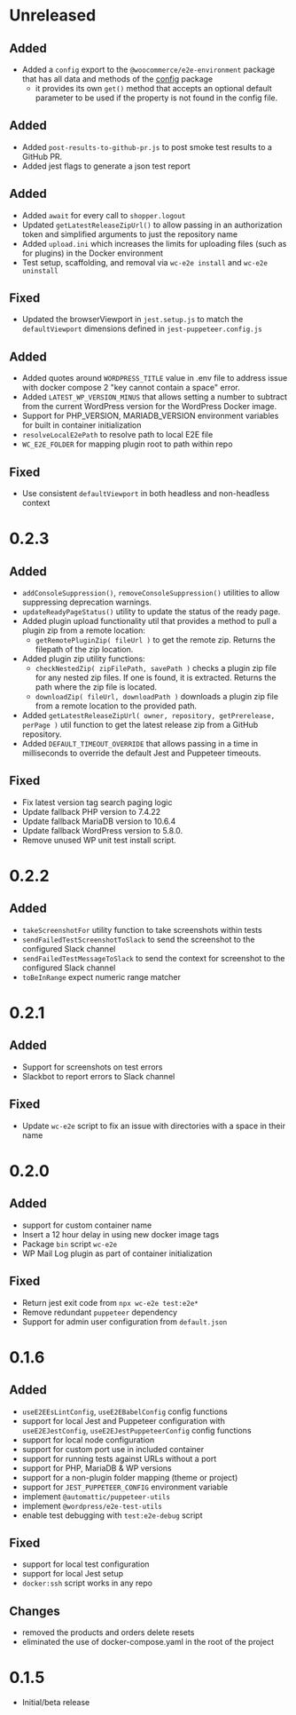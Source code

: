# Unreleased


## Added

- Added a `config` export to the `@woocommerce/e2e-environment` package that has all data and methods of the [config](https://github.com/lorenwest/node-config) package
  - it provides its own `get()` method that accepts an optional default parameter to be used if the property is not found in the config file.
  
## Added

- Added `post-results-to-github-pr.js` to post smoke test results to a GitHub PR.
- Added jest flags to generate a json test report 
  
## Added

- Added `await` for every call to `shopper.logout`
- Updated `getLatestReleaseZipUrl()` to allow passing in an authorization token and simplified arguments to just the repository name
- Added `upload.ini` which increases the limits for uploading files (such as for plugins) in the Docker environment
- Test setup, scaffolding, and removal via `wc-e2e install` and `wc-e2e uninstall`

## Fixed

- Updated the browserViewport in `jest.setup.js` to match the `defaultViewport` dimensions defined in `jest-puppeteer.config.js`

## Added

- Added quotes around `WORDPRESS_TITLE` value in .env file to address issue with docker compose 2 "key cannot contain a space" error.
- Added `LATEST_WP_VERSION_MINUS` that allows setting a number to subtract from the current WordPress version for the WordPress Docker image.
- Support for PHP_VERSION, MARIADB_VERSION environment variables for built in container initialization
- `resolveLocalE2ePath` to resolve path to local E2E file
- `WC_E2E_FOLDER` for mapping plugin root to path within repo

## Fixed

- Use consistent `defaultViewport` in both headless and non-headless context

# 0.2.3

## Added

- `addConsoleSuppression()`, `removeConsoleSuppression()` utilities to allow suppressing deprecation warnings.
- `updateReadyPageStatus()` utility to update the status of the ready page.
- Added plugin upload functionality util that provides a method to pull a plugin zip from a remote location:
  - `getRemotePluginZip( fileUrl )` to get the remote zip. Returns the filepath of the zip location.
- Added plugin zip utility functions:
  - `checkNestedZip( zipFilePath, savePath )` checks a plugin zip file for any nested zip files. If one is found, it is extracted. Returns the path where the zip file is located.
  - `downloadZip( fileUrl, downloadPath )` downloads a plugin zip file from a remote location to the provided path.
- Added `getLatestReleaseZipUrl( owner, repository, getPrerelease, perPage )` util function to get the latest release zip from a GitHub repository.
- Added `DEFAULT_TIMEOUT_OVERRIDE` that allows passing in a time in milliseconds to override the default Jest and Puppeteer timeouts.

## Fixed

- Fix latest version tag search paging logic
- Update fallback PHP version to 7.4.22
- Update fallback MariaDB version to 10.6.4
- Update fallback WordPress version to 5.8.0.
- Remove unused WP unit test install script.

# 0.2.2

## Added

- `takeScreenshotFor` utility function to take screenshots within tests
- `sendFailedTestScreenshotToSlack` to send the screenshot to the configured Slack channel
- `sendFailedTestMessageToSlack` to send the context for screenshot to the configured Slack channel
- `toBeInRange` expect numeric range matcher

# 0.2.1

## Added

- Support for screenshots on test errors
- Slackbot to report errors to Slack channel

## Fixed

- Update `wc-e2e` script to fix an issue with directories with a space in their name

# 0.2.0

## Added

- support for custom container name
- Insert a 12 hour delay in using new docker image tags
- Package `bin` script `wc-e2e`
- WP Mail Log plugin as part of container initialization

## Fixed

- Return jest exit code from `npx wc-e2e test:e2e*`
- Remove redundant `puppeteer` dependency
- Support for admin user configuration from `default.json`

# 0.1.6

## Added

- `useE2EEsLintConfig`, `useE2EBabelConfig` config functions
- support for local Jest and Puppeteer configuration with `useE2EJestConfig`, `useE2EJestPuppeteerConfig` config functions
- support for local node configuration
- support for custom port use in included container
- support for running tests against URLs without a port
- support for PHP, MariaDB & WP versions
- support for a non-plugin folder mapping (theme or project)
- support for `JEST_PUPPETEER_CONFIG` environment variable
- implement `@automattic/puppeteer-utils`
- implement `@wordpress/e2e-test-utils`
- enable test debugging with `test:e2e-debug` script

## Fixed

- support for local test configuration 
- support for local Jest setup
- `docker:ssh` script works in any repo

## Changes

- removed the products and orders delete resets
- eliminated the use of docker-compose.yaml in the root of the project

# 0.1.5

- Initial/beta release
